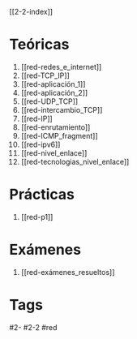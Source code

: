 [[2-2-index]]
# Teóricas
1. [[red-redes_e_internet]]
2. [[red-TCP_IP]]
3. [[red-aplicación_1]]
4. [[red-aplicación_2]]
5. [[red-UDP_TCP]]
6. [[red-intercambio_TCP]]
7. [[red-IP]]
8. [[red-enrutamiento]]
9. [[red-ICMP_fragment]]
10. [[red-ipv6]]
11. [[red-nivel_enlace]]
12. [[red-tecnologias_nivel_enlace]]
# Prácticas
1. [[red-p1]]
# Exámenes
1. [[red-exámenes_resueltos]]
# Tags
#2- 
#2-2 
#red